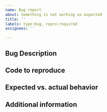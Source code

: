 ```yaml
---
name: Bug report
about: Something is not working as expected
title: ''
labels: type:bug, repro:required
assignees: ''

---
```


## Bug Description
<!-- Include a clear description of the issue and the steps to reproduce it -->

## Code to reproduce
<!-- A minimum reproducible sample of the issue -->

## Expected vs. actual behavior
<!-- A clear description of how the library should be behaving versus how it is behaving -->

## Additional information
<!--
Add any other context about the problem here.

Move all applicable items out of the comment:
- Operating system (Linux/macOS/Windows):
- pros-rs version (see `Cargo.toml`):
- Rust version (see `rustc --version`):
- Priority this issue should have (low/med/high):
- I have tested this issue on the latest development release.
- I would be willing to implement a fix for this issue.
-->
